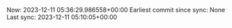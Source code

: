Now: 2023-12-11 05:36:29.986558+00:00 Earliest commit since sync: None Last sync: 2023-12-11 05:10:05+00:00
